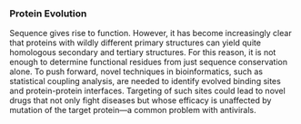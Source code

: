 ### Protein Evolution

Sequence gives rise to function. However, it has become increasingly clear that
proteins with wildly different primary structures can yield quite homologous
secondary and tertiary structures. For this reason, it is not enough to
determine functional residues from just sequence conservation alone. To push
forward, novel techniques in bioinformatics, such as statistical coupling
analysis, are needed to identify evolved binding sites and protein-protein
interfaces. Targeting of such sites could lead to novel drugs that not only
fight diseases but whose efficacy is unaffected by mutation of the target
protein—a common problem with antivirals.

